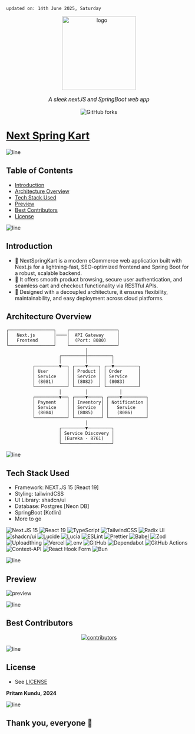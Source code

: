     updated on: 14th June 2025, Saturday

<div align="center">
    <picture>
        <source media="(prefers-color-scheme: light)" srcset="client/src/app/favicon.ico" width="200">
        <source media="(prefers-color-scheme: dark)" srcset="client/src/app/favicon.ico" width="200">
        <img src="client/src/app/favicon.ico" width="200" alt="logo">
    </picture>
    <br/>
    <p style="font-family: roboto, calibri; font-size:12pt; font-style:italic">A sleek nextJS and SpringBoot web app</p>
    <a src="https://github.com/NextSpringKart/forks">
        <img alt="GitHub forks" src="https://img.shields.io/github/forks/NextSpringKart?style=for-the-badge&labelColor=black&logo=github" alt="forks">
    </a>
</div>

# [Next Spring Kart](https://github.com/NextSpringKart)

![line]

## Table of Contents

- [Introduction](#introduction)
- [Architecture Overview](#architecture-overview)
- [Tech Stack Used](#tech-stack-used)
- [Preview](#preview)
- [Best Contributors](#best-contributors)
- [License](#license)

![line]

## Introduction

- 🚀 NextSpringKart is a modern eCommerce web application built with Next.js for a lightning-fast, SEO-optimized frontend and Spring Boot for a robust, scalable backend.
- 🛒 It offers smooth product browsing, secure user authentication, and seamless cart and checkout functionality via RESTful APIs.
- 🔗 Designed with a decoupled architecture, it ensures flexibility, maintainability, and easy deployment across cloud platforms.

## Architecture Overview

```
┌─────────────────┐    ┌──────────────────┐
│   Next.js       │────│  API Gateway     │
│   Frontend      │    │  (Port: 8080)    │
└─────────────────┘    └──────────────────┘
                              │
                    ┌─────────┼─────────┐
                    │         │         │
          ┌─────────▼──┐ ┌────▼────┐ ┌──▼─────────┐
          │ User       │ │ Product │ │ Order      │
          │ Service    │ │ Service │ │ Service    │
          │ (8081)     │ │ (8082)  │ │ (8083)     │
          └────────────┘ └─────────┘ └────────────┘
                    │         │            │
          ┌─────────▼──┐ ┌────▼─────┐ ┌────▼─────────┐
          │ Payment    │ │ Inventory│ │ Notification │
          │ Service    │ │ Service  │ │   Service    │
          │ (8084)     │ │ (8085)   │ │   (8086)     │
          └────────────┘ └──────────┘ └──────────────┘
                              │
                    ┌─────────▼─────────┐
                    │ Service Discovery │
                    │ (Eureka - 8761)   │
                    └───────────────────┘
```

![line]

## Tech Stack Used

- Framework: NEXT.JS 15 [React 19]
- Styling: tailwindCSS
- UI Library: shadcn/ui
- Database: Postgres [Neon DB]
- SpringBoot [Kotlin] 
- More to go

![Next.JS 15](https://img.shields.io/badge/Next.js%2015-black?style=for-the-badge&logo=next.js&logoColor=white) ![React 19](https://img.shields.io/badge/react%2019-%2320232a.svg?style=for-the-badge&logo=react&logoColor=%2361DAFB) ![TypeScript](https://img.shields.io/badge/typescript-%23007ACC.svg?style=for-the-badge&logo=typescript&logoColor=white) ![TailwindCSS](https://img.shields.io/badge/tailwindcss-%2338B2AC.svg?style=for-the-badge&logo=tailwind-css&logoColor=white) ![Radix UI](https://img.shields.io/badge/radix%20ui-161618.svg?style=for-the-badge&logo=radix-ui&logoColor=white) ![shadcn/ui](https://img.shields.io/badge/Shadcn/ui-black?style=for-the-badge&logo=shadcnui&logoColor=white) ![Lucide](https://img.shields.io/badge/lucide-%23CC0000.svg?style=for-the-badge&logo=lucid&logoColor=white) ![Lucia](https://img.shields.io/badge/Lucia-5f57ff?style=for-the-badge&logo=lucia&logoColor=white) ![ESLint](https://img.shields.io/badge/ESLint-4B3263?style=for-the-badge&logo=eslint&logoColor=white) ![Prettier](https://img.shields.io/badge/prettier-1A2B34?style=for-the-badge&logo=prettier&logoColor=pink) ![Babel](https://img.shields.io/badge/Babel-F9DC3e?style=for-the-badge&logo=babel&logoColor=black) ![Zod](https://img.shields.io/badge/zod-%233068b7.svg?style=for-the-badge&logo=zod&logoColor=white) ![Uploadthing](https://img.shields.io/badge/uploadthing-cc0000?style=for-the-badge) ![Vercel](https://img.shields.io/badge/vercel-%23000000.svg?style=for-the-badge&logo=vercel&logoColor=white) ![.env](https://img.shields.io/badge/dotenv-ECD53F?style=for-the-badge&logo=dotenv&logoColor=black) ![GitHub](https://img.shields.io/badge/github-%23121011.svg?style=for-the-badge&logo=github&logoColor=white) ![Dependabot](https://img.shields.io/badge/dependabot-025E8C?style=for-the-badge&logo=dependabot&logoColor=white) ![GitHub Actions](https://img.shields.io/badge/github%20actions-%232671E5.svg?style=for-the-badge&logo=githubactions&logoColor=white) ![Context-API](https://img.shields.io/badge/Context--Api-000000?style=for-the-badge&logo=react) ![React Hook Form](https://img.shields.io/badge/React%20Hook%20Form-%23EC5990.svg?style=for-the-badge&logo=reacthookform&logoColor=white) ![Bun](https://img.shields.io/badge/Bun-%23000000.svg?style=for-the-badge&logo=bun&logoColor=white)

![line]

## Preview

<picture align="center">
    <source media="(prefers-color-scheme: light)" srcset=".github/preview-light.png">
    <source media="(prefers-color-scheme: dark)" srcset=".github/preview-dark.png">
    <img src=".github/preview-light.png" alt="preview">
</picture>

![line]

## Best Contributors

<div align="center">
    <a href="https://github.com/NextSpringKart/graphs/contributors">
        <img src="https://contrib.rocks/image?repo=NextSpringKart" alt="contributors"/>
    </a>
</div>

![line]

## License

- See [LICENSE]

**Pritam Kundu, 2024**

![line]

## Thank you, everyone 💚

[icons]: https://icons8.com
[markdown-badges]: https://github.com/warmachine028/markdown-badges
[line]: https://user-images.githubusercontent.com/75939390/137615281-3a875960-92cc-407f-97fe-fd2319bdb252.png
[License]: https://github.com/NextSpringKart/blob/main/LICENSE

<!-- 14/06/25 -->
